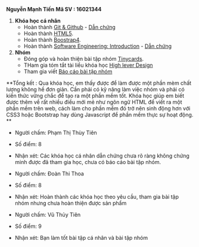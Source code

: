 **Nguyễn Mạnh Tiến**
**Mã SV : 16021344**

1. **Khóa học cá nhân**
	- Hoàn thành [Git & Github](https://classroom.udacity.com/courses/ud775) - [Dẫn chứng](https://github.com/truonganhhoang/INT2208-2-2018/blob/master/NguyenManhTien16021344/git-github.jpg)
	- Hoàn thành [HTML5](https://www.coursera.org/learn/html).
	- Hoàn thành [Boostrap4](https://www.w3schools.com/bootstrap4/default.asp).
	- Hoàn thành [Software Engineering: Introduction](https://courses.edx.org/courses/course-v1:UBCx+SoftEng1x+1T2018/course/) - [Dẫn chứng](https://github.com/truonganhhoang/INT2208-2-2018/tree/master/NguyenManhTien16021344)
2. **Nhóm**
	- Đóng góp và hoàn thiện bài tập nhóm [Tinycards](https://github.com/HerraMonsters/INT2208-2-2018/tree/master/NguyenManhTien16021344/Tinycards).
	- THam gia tóm tắt tài liều khóa học [High lever Design](https://docs.google.com/document/d/1a4i_31R8WBUAnF91syr1FwBpKoAiTY6rEJt1xWjb74M/)
	- Tham gia viết [Báo cáo bài tập nhóm](https://docs.google.com/document/d/1UdkkluUVnnC4wToDBs4sCzoC039qEqEPDnE6aYhH0A0/edit)

**Tổng kết : Qua khóa học, em thấy được để làm được một phần mèm chất lượng không hề đơn giản. Cần phải có kỹ năng làm việc nhóm và phải có kiến thức vững chắc để tạo ra một phần mềm tốt. Khóa học giúp em biết được thêm về rất nhiều điều mới mẻ như ngôn ngữ  HTML để viết ra một phần mềm trên web, cách làm cho phần mềm đó trở nên sinh động hơn với CSS3 hoặc Bootstrap hay dùng Javascript để phần mềm thực sự hoạt động. **

- Người chấm: Phạm Thị Thùy Tiên
- Số điểm: 8
- Nhận xét: Các khóa học cá nhân dẫn chứng chưa rõ ràng không chứng minh được đã tham gia học, chưa có báo cáo bài tập nhóm.

- Người chấm: Đoàn Thi Thoa
- Số điểm: 8
- Nhận xét: Hoàn thành các khóa học theo yêu cầu, tham gia bài tập nhóm nhưng chưa hoàn thiện được sản phẩm

- Người chấm: Vũ Thủy Tiên
- Số điểm: 9
- Nhận xét: Bạn làm tốt bài tập cá nhân và bài tập nhóm 

